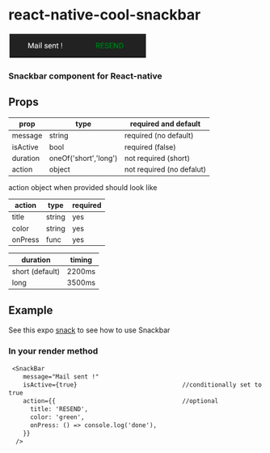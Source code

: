 # react-native-cool-snackbar

![picture](./ss.png)

### Snackbar component for React-native

## Props

| prop     | type                  | required and default      |
| -------- | --------------------- | ------------------------- |
| message  | string                | required (no default)     |
| isActive | bool                  | required (false)          |
| duration | oneOf('short','long') | not required (short)      |
| action   | object                | not required (no defalut) |

action object when provided should look like

| action  | type   | required |
| ------- | ------ | -------- |
| title   | string | yes      |
| color   | string | yes      |
| onPress | func   | yes      |

| duration        | timing |
| --------------- | ------ |
| short (default) | 2200ms |
| long            | 3500ms |

## Example

See this expo [snack](https://snack.expo.io/@anshuman71/cool-snackbar) to see how to use Snackbar

### In your render method

```
 <SnackBar
    message="Mail sent !"
    isActive={true}                             //conditionally set to true
    action={{                                   //optional
      title: 'RESEND',
      color: 'green',
      onPress: () => console.log('done'),
    }}
  />
```
